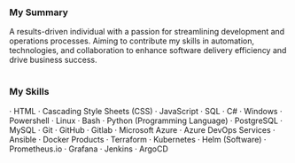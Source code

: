 ### My Summary
A results-driven individual with a passion for streamlining development and operations processes. Aiming to contribute my skills in automation, technologies, and collaboration to enhance software delivery efficiency and drive business success.

#

### My Skills
· HTML · Cascading Style Sheets (CSS) · JavaScript · SQL · C# · Windows · Powershell · Linux · Bash · Python (Programming Language) · PostgreSQL · MySQL · Git · GitHub · Gitlab · Microsoft Azure · Azure DevOps Services · Ansible · Docker Products · Terraform · Kubernetes · Helm (Software) · Prometheus.io · Grafana · Jenkins · ArgoCD
